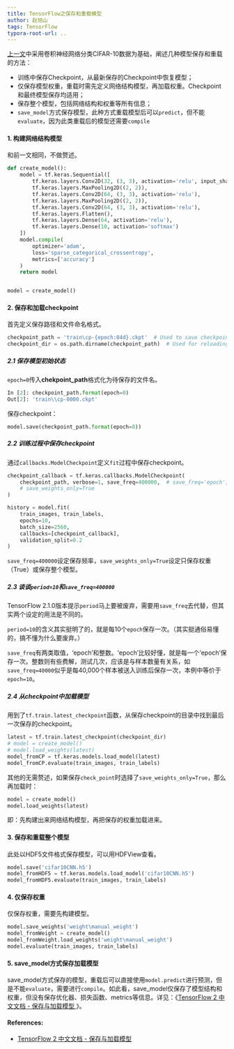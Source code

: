 ```yaml
---
title: TensorFlow之保存和重载模型
author: 赵旭山
tags: TensorFlow
typora-root-url: ..
---
```






[上一文](https://yuwenxianglong.github.io/2020/04/17/Tensorflow%E4%B9%8B%E8%AE%A4%E8%AF%86%E5%8D%B7%E9%9B%86%E7%A5%9E%E7%BB%8F%E7%BD%91%E7%BB%9C.html)中采用卷积神经网络分类CIFAR-10数据为基础，阐述几种模型保存和重载的方法：

* 训练中保存Checkpoint，从最新保存的Checkpoint中恢复模型；
* 仅保存模型权重，重载时需先定义网络结构模型，再加载权重。Checkpoint和最终模型保存均适用；
* 保存整个模型，包括网络结构和权重等所有信息；
* `save_model`方式保存模型，此种方式重载模型后可以`predict`，但不能`evaluate`，因为此类重载后的模型还需要`compile`

#### 1. 构建网络结构模型

和前一文相同，不做赘述。

```python
def create_model():
    model = tf.keras.Sequential([
        tf.keras.layers.Conv2D(32, (3, 3), activation='relu', input_shape=(32, 32, 3)),
        tf.keras.layers.MaxPooling2D((2, 2)),
        tf.keras.layers.Conv2D(64, (3, 3), activation='relu'),
        tf.keras.layers.MaxPooling2D((2, 2)),
        tf.keras.layers.Conv2D(64, (3, 3), activation='relu'),
        tf.keras.layers.Flatten(),
        tf.keras.layers.Dense(64, activation='relu'),
        tf.keras.layers.Dense(10, activation='softmax')
    ])
    model.compile(
        optimizer='adam',
        loss='sparse_categorical_crossentropy',
        metrics=['accuracy']
    )
    return model


model = create_model()
```

#### 2. 保存和加载checkpoint

首先定义保存路径和文件命名格式。

```python
checkpoint_path = 'train\cp-{epoch:04d}.ckpt'  # Used to save checkpoint, point to a certain file.
checkpoint_dir = os.path.dirname(checkpoint_path)  # Used for reloading latest checkpoint, point to a directory.
```

##### 2.1 保存模型初始状态

`epoch=0`传入**chekpoint_path**格式化为待保存的文件名。

```python
In [2]: checkpoint_path.format(epoch=0)
Out[2]: 'train\\cp-0000.ckpt'
```

保存checkpoint：

```python
model.save(checkpoint_path.format(epoch=0))
```

##### 2.2 训练过程中保存checkpoint

通过`callbacks.ModelCheckpoint`定义`fit`过程中保存checkpoint。

```python
checkpoint_callback = tf.keras.callbacks.ModelCheckpoint(
    checkpoint_path, verbose=1, save_freq=400000,  # save_freq='epoch', or period=10,
    # save_weights_only=True
)

history = model.fit(
    train_images, train_labels,
    epochs=10,
    batch_size=2560,
    callbacks=[checkpoint_callback],
    validation_split=0.2
)
```

`save_freq=400000`设定保存频率，`save_weights_only=True`设定只保存权重（True）或保存整个模型。

##### 2.3 谈谈`period=10`和`save_freq=400000`

TensorFlow 2.1.0版本提示`period`马上要被废弃，需要用`save_freq`去代替，但其实两个设定的用法是不同的。

`period=10`的含义其实挺明了的，就是每10个`epoch`保存一次。（其实挺通俗易懂的，搞不懂为什么要废弃。）

`save_freq`有两类取值，‘epoch’和整数。‘epoch’比较好懂，就是每一个‘epoch’保存一次。整数则有些费解，测试几次，应该是与样本数量有关系，如`save_freq=40000`似乎是每40,000个样本被送入训练后保存一次，本例中等价于`epoch=10`。

##### 2.4 从checkpoint中加载模型

用到了`tf.train.latest_checkpoint`函数，从保存checkpoint的目录中找到最后一次保存的checkpoint。

```python
latest = tf.train.latest_checkpoint(checkpoint_dir)
# model = create_model()
# model.load_weights(latest)
model_fromCP = tf.keras.models.load_model(latest)
model_fromCP.evaluate(train_images, train_labels)
```

其他的无需赘述，如果保存`check_point`时选择了`save_weights_only=True`，那么再加载时：

```python
model = create_model()
model.load_weights(latest)
```

即：先构建出来网络结构模型，再把保存的权重加载进来。

#### 3. 保存和重载整个模型

此处以HDF5文件格式保存模型，可以用HDFView查看。

```python
model.save('cifar10CNN.h5')
model_fromHDF5 = tf.keras.models.load_model('cifar10CNN.h5')
model_fromHDF5.evaluate(train_images, train_labels)
```

#### 4. 仅保存权重

仅保存权重，需要先构建模型。

```python
model.save_weights('weight\manual_weight')
model_fromWeight = create_model()
model_fromWeight.load_weights('weight\manual_weight')
model.evaluate(train_images, train_labels)
```

#### 5. save_model方式保存加载模型

save_model方式保存的模型，重载后可以直接使用`model.predict`进行预测，但是不能`evaluate`，需要进行`compile`。如此看，save_model仅保存了模型结构和权重，但没有保存优化器、损失函数、metrics等信息。详见：《[TensorFlow 2 中文文档 - 保存与加载模型 ](https://geektutu.com/post/tf2doc-ml-basic-save-model.html)》。



#### References:

* [TensorFlow 2 中文文档 - 保存与加载模型 ](https://geektutu.com/post/tf2doc-ml-basic-save-model.html)